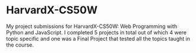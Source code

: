 # HarvardX-CS50W
My project submissions for HarvardX-CS50W: Web Programming with Python and JavaScript. I completed 5 projects in total out of which 4 were topic specific and one was a Final Project that tested all the topics taught in the course. 
